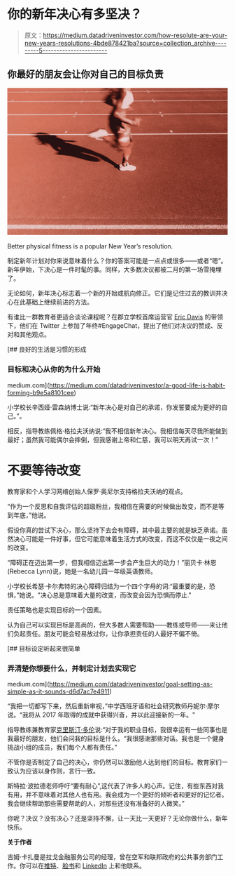 # 你的新年决心有多坚决？

> 原文：<https://medium.datadriveninvestor.com/how-resolute-are-your-new-years-resolutions-4bde878421ba?source=collection_archive---------5----------------------->

## 你最好的朋友会让你对自己的目标负责

![](img/00c30f796b729e33095160bcad80f5ce.png)

Better physical fitness is a popular New Year’s resolution.

制定新年计划对你来说意味着什么？你的答案可能是一点点或很多——或者“嗯”。新年伊始，下决心是一件时髦的事。同样，大多数决议都被二月的第一场雪掩埋了。

无论如何，新年决心标志着一个新的开始或航向修正。它们是记住过去的教训并决心在此基础上继续前进的方法。

有谁比一群教育者更适合谈论课程呢？在郡立学校首席运营官 [Eric Davis](https://twitter.com/daviswelcome) 的带领下，他们在 Twitter 上参加了年终#EngageChat，提出了他们对决议的赞成、反对和其他观点。

[](https://medium.com/datadriveninvestor/a-good-life-is-habit-forming-b9e5a8101cee) [## 良好的生活是习惯的形成

### 目标和决心从你的为什么开始

medium.com](https://medium.com/datadriveninvestor/a-good-life-is-habit-forming-b9e5a8101cee) 

小学校长辛西娅·雷森纳博士说:“新年决心是对自己的承诺，你发誓要成为更好的自己。”。

相反，指导教练佩格·格拉夫沃纳说:“我不相信新年决心。我相信每天尽我所能做到最好；虽然我可能偶尔会摔倒，但我感谢上帝和仁慈，我可以明天再试一次！”

# 不要等待改变

教育家和个人学习网络创始人保罗·奥尼尔支持格拉夫沃纳的观点。

“作为一个反思和自我评估的超级粉丝，我相信在需要的时候做出改变，而不是等到年底，”他说。

假设你真的尝试下决心，那么坚持下去会有障碍，其中最主要的就是缺乏承诺。虽然决心可能是一件好事，但它可能意味着生活方式的改变，而这不仅仅是一夜之间的改变。

“障碍正在迈出第一步，但我相信迈出第一步会产生巨大的动力！”丽贝卡·林恩(Rebecca Lynn)说，她是一名幼儿园一年级英语教师。

小学校长希瑟·卡尔弗特的决心障碍归结为一个四个字母的词:“最重要的是，恐惧，”她说。"决心总是意味着大量的改变，而改变会因为恐惧而停止."

责任策略也是实现目标的一个因素。

认为自己可以实现目标是高尚的，但大多数人需要帮助——教练或导师——来让他们负起责任。朋友可能会轻易放过你，让你承担责任的人最好不偏不倚。

[](https://medium.com/datadriveninvestor/goal-setting-as-simple-as-it-sounds-d6d7ac7e4911) [## 目标设定听起来很简单

### 弄清楚你想要什么，并制定计划去实现它

medium.com](https://medium.com/datadriveninvestor/goal-setting-as-simple-as-it-sounds-d6d7ac7e4911) 

“我把一切都写下来，然后重新审视，”中学西班牙语和社会研究教师丹妮尔·摩尔说。“我将从 2017 年取得的成就中获得兴奋，并以此迎接新的一年。"

指导教练兼教育家[克里斯汀·多伦](https://twitter.com/KristenDolen)说:“对于我的职业目标，我很幸运有一些同事也是我最好的朋友，他们会问我的目标是什么。“我很感谢那些对话。我也是一个健身挑战小组的成员，我们每个人都有责任。”

不管你是否制定了自己的决心，你仍然可以激励他人达到他们的目标。教育家们一致认为应该以身作则，言行一致。

斯特拉·波拉德老师呼吁“要有耐心”,这代表了许多人的心声。记住，有些东西对我有用，并不意味着对其他人也有用。我会成为一个更好的倾听者和更好的记忆者。我会继续帮助那些需要帮助的人，对那些还没有准备好的人微笑。”

你呢？决议？没有决心？还是坚持不懈，让一天比一天更好？无论你做什么，新年快乐。

**关于作者**

吉姆·卡扎曼是拉戈金融服务公司的经理，曾在空军和联邦政府的公共事务部门工作。你可以在[推特](https://twitter.com/JKatzaman)、[脸书](https://www.facebook.com/jim.katzaman)和 [LinkedIn](https://www.linkedin.com/in/jim-katzaman-33641b21/) 上和他联系。